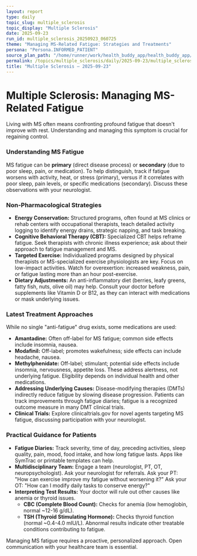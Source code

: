 ```yaml
---
layout: report
type: daily
topic_slug: multiple_sclerosis
topic_display: "Multiple Sclerosis"
date: 2025-09-23
run_id: multiple_sclerosis_20250923_060725
theme: "Managing MS-Related Fatigue: Strategies and Treatments"
persona: "Persona.INFORMED_PATIENT"
source_plan_path: "/home/runner/work/health_buddy_app/health_buddy_app/.results/multiple_sclerosis/weekly_plan/2025-09-22/plan.json"
permalink: /topics/multiple_sclerosis/daily/2025-09-23/multiple_sclerosis_20250923_060725/
title: "Multiple Sclerosis — 2025-09-23"
---
```


# Multiple Sclerosis: Managing MS-Related Fatigue

Living with MS often means confronting profound fatigue that doesn't improve with rest. Understanding and managing this symptom is crucial for regaining control.

### Understanding MS Fatigue

MS fatigue can be **primary** (direct disease process) or **secondary** (due to poor sleep, pain, or medication). To help distinguish, track if fatigue worsens with activity, heat, or stress (primary), versus if it correlates with poor sleep, pain levels, or specific medications (secondary). Discuss these observations with your neurologist.

### Non-Pharmacological Strategies

*   **Energy Conservation:** Structured programs, often found at MS clinics or rehab centers with occupational therapists, teach detailed activity logging to identify energy drains, strategic napping, and task breaking.
*   **Cognitive Behavioral Therapy (CBT):** Specialized CBT helps reframe fatigue. Seek therapists with chronic illness experience; ask about their approach to fatigue management and MS.
*   **Targeted Exercise:** Individualized programs designed by physical therapists or MS-specialized exercise physiologists are key. Focus on low-impact activities. Watch for overexertion: increased weakness, pain, or fatigue lasting more than an hour post-exercise.
*   **Dietary Adjustments:** An anti-inflammatory diet (berries, leafy greens, fatty fish, nuts, olive oil) may help. Consult your doctor before supplements like Vitamin D or B12, as they can interact with medications or mask underlying issues.

### Latest Treatment Approaches

While no single "anti-fatigue" drug exists, some medications are used:
*   **Amantadine:** Often off-label for MS fatigue; common side effects include insomnia, nausea.
*   **Modafinil:** Off-label; promotes wakefulness; side effects can include headache, nausea.
*   **Methylphenidate:** Off-label; stimulant; potential side effects include insomnia, nervousness, appetite loss.
These address alertness, not underlying fatigue. Eligibility depends on individual health and other medications.
*   **Addressing Underlying Causes:** Disease-modifying therapies (DMTs) indirectly reduce fatigue by slowing disease progression. Patients can track improvements through fatigue diaries; fatigue is a recognized outcome measure in many DMT clinical trials.
*   **Clinical Trials:** Explore clinicaltrials.gov for novel agents targeting MS fatigue, discussing participation with your neurologist.

### Practical Guidance for Patients

*   **Fatigue Diaries:** Track severity, time of day, preceding activities, sleep quality, pain, mood, food intake, and how long fatigue lasts. Apps like SymTrac or printable templates can help.
*   **Multidisciplinary Team:** Engage a team (neurologist, PT, OT, neuropsychologist). Ask your neurologist for referrals. Ask your PT: "How can exercise improve my fatigue without worsening it?" Ask your OT: "How can I modify daily tasks to conserve energy?"
*   **Interpreting Test Results:** Your doctor will rule out other causes like anemia or thyroid issues.
    *   **CBC (Complete Blood Count):** Checks for anemia (low hemoglobin, normal ~12-16 g/dL).
    *   **TSH (Thyroid Stimulating Hormone):** Checks thyroid function (normal ~0.4-4.0 mIU/L).
    Abnormal results indicate other treatable conditions contributing to fatigue.

Managing MS fatigue requires a proactive, personalized approach. Open communication with your healthcare team is essential.
